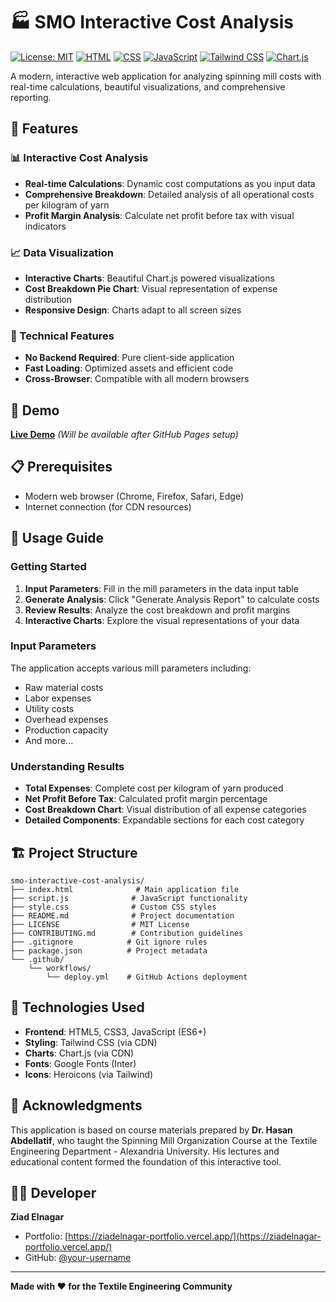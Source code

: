 # 🏭 SMO Interactive Cost Analysis

[![License: MIT](https://img.shields.io/badge/License-MIT-yellow.svg)](https://opensource.org/licenses/MIT)
[![HTML](https://img.shields.io/badge/HTML-5-orange.svg)](https://developer.mozilla.org/en-US/docs/Web/Guide/HTML/HTML5)
[![CSS](https://img.shields.io/badge/CSS-3-blue.svg)](https://developer.mozilla.org/en-US/docs/Web/CSS)
[![JavaScript](https://img.shields.io/badge/JavaScript-ES6-yellow.svg)](https://developer.mozilla.org/en-US/docs/Web/JavaScript)
[![Tailwind CSS](https://img.shields.io/badge/Tailwind-CSS-38B2AC.svg)](https://tailwindcss.com/)
[![Chart.js](https://img.shields.io/badge/Chart.js-3.x-FF6384.svg)](https://www.chartjs.org/)

A modern, interactive web application for analyzing spinning mill costs with real-time calculations, beautiful visualizations, and comprehensive reporting.

## 🌟 Features

### 📊 Interactive Cost Analysis

- **Real-time Calculations**: Dynamic cost computations as you input data
- **Comprehensive Breakdown**: Detailed analysis of all operational costs per kilogram of yarn
- **Profit Margin Analysis**: Calculate net profit before tax with visual indicators

### 📈 Data Visualization

- **Interactive Charts**: Beautiful Chart.js powered visualizations
- **Cost Breakdown Pie Chart**: Visual representation of expense distribution
- **Responsive Design**: Charts adapt to all screen sizes

### 🔧 Technical Features

- **No Backend Required**: Pure client-side application
- **Fast Loading**: Optimized assets and efficient code
- **Cross-Browser**: Compatible with all modern browsers

## 🚀 Demo

[**Live Demo**](https://ZiadNagar.github.io/smo-interactive-cost-analysis) _(Will be available after GitHub Pages setup)_

## 📋 Prerequisites

- Modern web browser (Chrome, Firefox, Safari, Edge)
- Internet connection (for CDN resources)

## 📖 Usage Guide

### Getting Started

1. **Input Parameters**: Fill in the mill parameters in the data input table
2. **Generate Analysis**: Click "Generate Analysis Report" to calculate costs
3. **Review Results**: Analyze the cost breakdown and profit margins
4. **Interactive Charts**: Explore the visual representations of your data

### Input Parameters

The application accepts various mill parameters including:

- Raw material costs
- Labor expenses
- Utility costs
- Overhead expenses
- Production capacity
- And more...

### Understanding Results

- **Total Expenses**: Complete cost per kilogram of yarn produced
- **Net Profit Before Tax**: Calculated profit margin percentage
- **Cost Breakdown Chart**: Visual distribution of all expense categories
- **Detailed Components**: Expandable sections for each cost category

## 🏗️ Project Structure

```
smo-interactive-cost-analysis/
├── index.html              # Main application file
├── script.js              # JavaScript functionality
├── style.css              # Custom CSS styles
├── README.md              # Project documentation
├── LICENSE                # MIT License
├── CONTRIBUTING.md        # Contribution guidelines
├── .gitignore            # Git ignore rules
├── package.json          # Project metadata
└── .github/
    └── workflows/
        └── deploy.yml    # GitHub Actions deployment
```

## 🔧 Technologies Used

- **Frontend**: HTML5, CSS3, JavaScript (ES6+)
- **Styling**: Tailwind CSS (via CDN)
- **Charts**: Chart.js (via CDN)
- **Fonts**: Google Fonts (Inter)
- **Icons**: Heroicons (via Tailwind)

## 🙏 Acknowledgments

This application is based on course materials prepared by **Dr. Hasan Abdellatif**, who taught the Spinning Mill Organization Course at the Textile Engineering Department - Alexandria University. His lectures and educational content formed the foundation of this interactive tool.

## 👨‍💻 Developer

**Ziad Elnagar**

- Portfolio: [https://ziadelnagar-portfolio.vercel.app/](https://ziadelnagar-portfolio.vercel.app/)
- GitHub: [@your-username](https://github.com/ZiadNagar)

---

**Made with ❤️ for the Textile Engineering Community**
